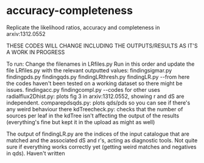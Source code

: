 # accuracy-completeness
Replicate the likelihood ratios, accuracy and completeness in arxiv:1312.0552 

THESE CODES WILL CHANGE INCLUDING THE OUTPUTS/RESULTS AS IT'S A WORK IN PROGRESS

To run:
Change the filenames in LRfiles.py
Run in this order and update the file LRfiles.py with the relevant outputted values:
findingsigmar.py
findingpds.py
findingqds.py
findingLRthresh.py
findingLR.py
--from here the codes haven't been tested on a working dataset so there might be issues.
findingacc.py
findingcompl.py
--codes for other uses 
radialflux2Dhist.py: plots fig 3 in arxiv:1312.0552, showing r and dS are independent.
comparepdsqds.py: plots qds/pds so you can see if there's any weird behaviour there 
kdTreecheck.py: checks that the number of sources per leaf in the kdTree isn't affecting the output of the results (everything's fine but kept it in the upload as might as well)


The output of findingLR.py are the indices of the input catalogue that are matched and the associated dS and r's, acting as diagnostic tools. Not quite sure if everything works correctly yet (getting weird matches and negatives in qds). Haven't written 
